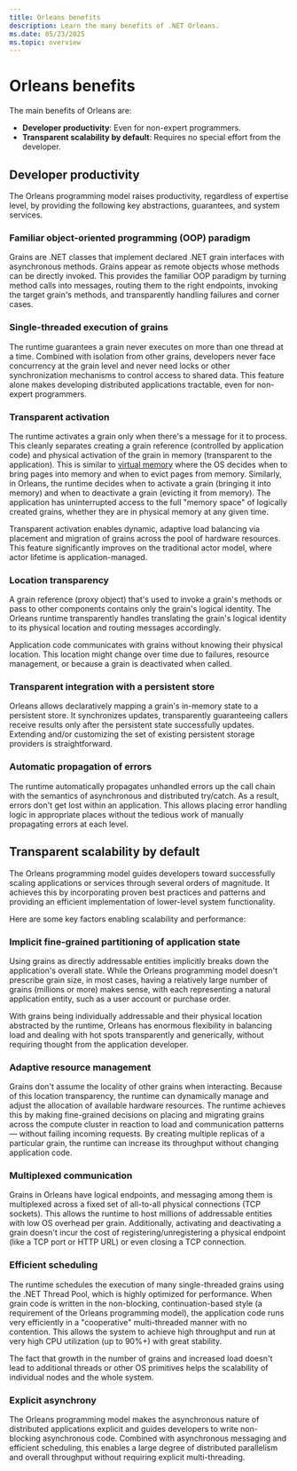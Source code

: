 ```yaml
---
title: Orleans benefits
description: Learn the many benefits of .NET Orleans.
ms.date: 05/23/2025
ms.topic: overview
---
```


# Orleans benefits

The main benefits of Orleans are:

- **Developer productivity**: Even for non-expert programmers.
- **Transparent scalability by default**: Requires no special effort from the developer.

## Developer productivity

The Orleans programming model raises productivity, regardless of expertise level, by providing the following key abstractions, guarantees, and system services.

### Familiar object-oriented programming (OOP) paradigm

Grains are .NET classes that implement declared .NET grain interfaces with asynchronous methods. Grains appear as remote objects whose methods can be directly invoked. This provides the familiar OOP paradigm by turning method calls into messages, routing them to the right endpoints, invoking the target grain's methods, and transparently handling failures and corner cases.

### Single-threaded execution of grains

The runtime guarantees a grain never executes on more than one thread at a time. Combined with isolation from other grains, developers never face concurrency at the grain level and never need locks or other synchronization mechanisms to control access to shared data. This feature alone makes developing distributed applications tractable, even for non-expert programmers.

### Transparent activation

The runtime activates a grain only when there's a message for it to process. This cleanly separates creating a grain reference (controlled by application code) and physical activation of the grain in memory (transparent to the application). This is similar to [virtual memory](https://wikipedia.org/wiki/Virtual_memory) where the OS decides when to bring pages into memory and when to evict pages from memory. Similarly, in Orleans, the runtime decides when to activate a grain (bringing it into memory) and when to deactivate a grain (evicting it from memory). The application has uninterrupted access to the full "memory space" of logically created grains, whether they are in physical memory at any given time.

Transparent activation enables dynamic, adaptive load balancing via placement and migration of grains across the pool of hardware resources. This feature significantly improves on the traditional actor model, where actor lifetime is application-managed.

### Location transparency

A grain reference (proxy object) that's used to invoke a grain's methods or pass to other components contains only the grain's logical identity. The Orleans runtime transparently handles translating the grain's logical identity to its physical location and routing messages accordingly.

Application code communicates with grains without knowing their physical location. This location might change over time due to failures, resource management, or because a grain is deactivated when called.

### Transparent integration with a persistent store

Orleans allows declaratively mapping a grain's in-memory state to a persistent store. It synchronizes updates, transparently guaranteeing callers receive results only after the persistent state successfully updates. Extending and/or customizing the set of existing persistent storage providers is straightforward.

### Automatic propagation of errors

The runtime automatically propagates unhandled errors up the call chain with the semantics of asynchronous and distributed try/catch. As a result, errors don't get lost within an application. This allows placing error handling logic in appropriate places without the tedious work of manually propagating errors at each level.

## Transparent scalability by default

The Orleans programming model guides developers toward successfully scaling applications or services through several orders of magnitude. It achieves this by incorporating proven best practices and patterns and providing an efficient implementation of lower-level system functionality.

Here are some key factors enabling scalability and performance:

### Implicit fine-grained partitioning of application state

Using grains as directly addressable entities implicitly breaks down the application's overall state. While the Orleans programming model doesn't prescribe grain size, in most cases, having a relatively large number of grains (millions or more) makes sense, with each representing a natural application entity, such as a user account or purchase order.

With grains being individually addressable and their physical location abstracted by the runtime, Orleans has enormous flexibility in balancing load and dealing with hot spots transparently and generically, without requiring thought from the application developer.

### Adaptive resource management

Grains don't assume the locality of other grains when interacting. Because of this location transparency, the runtime can dynamically manage and adjust the allocation of available hardware resources. The runtime achieves this by making fine-grained decisions on placing and migrating grains across the compute cluster in reaction to load and communication patterns — without failing incoming requests. By creating multiple replicas of a particular grain, the runtime can increase its throughput without changing application code.

### Multiplexed communication

Grains in Orleans have logical endpoints, and messaging among them is multiplexed across a fixed set of all-to-all physical connections (TCP sockets). This allows the runtime to host millions of addressable entities with low OS overhead per grain. Additionally, activating and deactivating a grain doesn't incur the cost of registering/unregistering a physical endpoint (like a TCP port or HTTP URL) or even closing a TCP connection.

### Efficient scheduling

The runtime schedules the execution of many single-threaded grains using the .NET Thread Pool, which is highly optimized for performance. When grain code is written in the non-blocking, continuation-based style (a requirement of the Orleans programming model), the application code runs very efficiently in a "cooperative" multi-threaded manner with no contention. This allows the system to achieve high throughput and run at very high CPU utilization (up to 90%+) with great stability.

The fact that growth in the number of grains and increased load doesn't lead to additional threads or other OS primitives helps the scalability of individual nodes and the whole system.

### Explicit asynchrony

The Orleans programming model makes the asynchronous nature of distributed applications explicit and guides developers to write non-blocking asynchronous code. Combined with asynchronous messaging and efficient scheduling, this enables a large degree of distributed parallelism and overall throughput without requiring explicit multi-threading.
